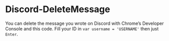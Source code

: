 # Discord-DeleteMessage

You can delete the message you wrote on Discord with Chrome’s Developer Console and this code.
Fill your ID in `var username = 'USERNAME'` then just `Enter`.
